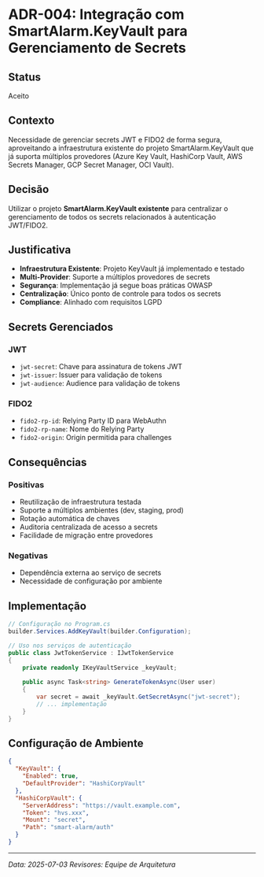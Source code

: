 # ADR-004: Integração com SmartAlarm.KeyVault para Gerenciamento de Secrets

## Status

Aceito

## Contexto

Necessidade de gerenciar secrets JWT e FIDO2 de forma segura, aproveitando a infraestrutura existente do projeto SmartAlarm.KeyVault que já suporta múltiplos provedores (Azure Key Vault, HashiCorp Vault, AWS Secrets Manager, GCP Secret Manager, OCI Vault).

## Decisão

Utilizar o projeto **SmartAlarm.KeyVault existente** para centralizar o gerenciamento de todos os secrets relacionados à autenticação JWT/FIDO2.

## Justificativa

- **Infraestrutura Existente**: Projeto KeyVault já implementado e testado
- **Multi-Provider**: Suporte a múltiplos provedores de secrets
- **Segurança**: Implementação já segue boas práticas OWASP
- **Centralização**: Único ponto de controle para todos os secrets
- **Compliance**: Alinhado com requisitos LGPD

## Secrets Gerenciados

### JWT
- `jwt-secret`: Chave para assinatura de tokens JWT
- `jwt-issuer`: Issuer para validação de tokens
- `jwt-audience`: Audience para validação de tokens

### FIDO2
- `fido2-rp-id`: Relying Party ID para WebAuthn
- `fido2-rp-name`: Nome do Relying Party
- `fido2-origin`: Origin permitida para challenges

## Consequências

### Positivas

- Reutilização de infraestrutura testada
- Suporte a múltiplos ambientes (dev, staging, prod)
- Rotação automática de chaves
- Auditoria centralizada de acesso a secrets
- Facilidade de migração entre provedores

### Negativas

- Dependência externa ao serviço de secrets
- Necessidade de configuração por ambiente

## Implementação

```csharp
// Configuração no Program.cs
builder.Services.AddKeyVault(builder.Configuration);

// Uso nos serviços de autenticação
public class JwtTokenService : IJwtTokenService
{
    private readonly IKeyVaultService _keyVault;
    
    public async Task<string> GenerateTokenAsync(User user)
    {
        var secret = await _keyVault.GetSecretAsync("jwt-secret");
        // ... implementação
    }
}
```

## Configuração de Ambiente

```json
{
  "KeyVault": {
    "Enabled": true,
    "DefaultProvider": "HashiCorpVault"
  },
  "HashiCorpVault": {
    "ServerAddress": "https://vault.example.com",
    "Token": "hvs.xxx",
    "Mount": "secret",
    "Path": "smart-alarm/auth"
  }
}
```

---
*Data: 2025-07-03*
*Revisores: Equipe de Arquitetura*
